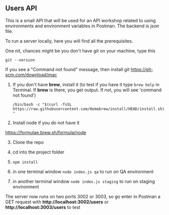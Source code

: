 ## Users API

This is a small API that will be used for an API workshop related to using environments and environment variables in Postman. The backend is json file. 

To run a server locally, here you will find all the prerequisites.

One nit, chances might be you don't have git on your machine, type this

```git --version```

If you see a "Command not found" message, then install git https://git-scm.com/download/mac



 1. If you don't have **brew**, install it (to test if you have it type `brew help` in Terminal. If **brew** is there, you get output. If not, you will see 'command not found')

    ``/bin/bash -c "$(curl -fsSL https://raw.githubusercontent.com/Homebrew/install/HEAD/install.sh)"``

2. Install node if you do not have it

https://formulae.brew.sh/formula/node


3. Clone the repo

4. cd into the project folder

5. ``npm install``

6. in one terminal window ``node index.js qa`` to run on QA environment
7. in another terminal window ``node index.js staging`` to run on staging environment

The server now runs on two ports 3002 or 3003, so go enter in Postman a GET request with **http://localhost:3002/users** or **http://localhost:3003/users** to test
